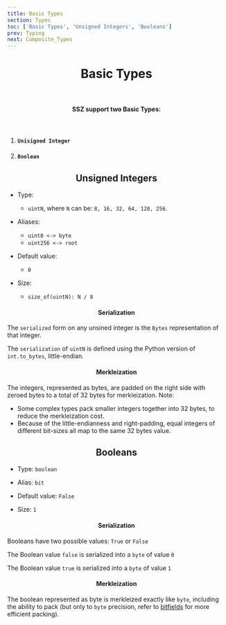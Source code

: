 ```yaml
---
title: Basic Types
section: Types
toc: ['Basic Types', 'Unsigned Integers', 'Booleans']
prev: Typing
next: Composite_Types
---
```

<div align='center'id='Basic%20Types'>

# Basic Types
<br/>

#### SSZ support two **Basic Types**:
<br/>

</div>
<div align='start'>

1. #### `Unisigned Integer`
2. #### `Boolean`

</div>
<div align='center' id='Unsigned%20Integers'>

## Unsigned Integers

</div>
<div align='start'>

- Type: 
  - `uintN`, where `N` can be: `8, 16, 32, 64, 128, 256`.

- Aliases: 
  - `uint8 <-> byte`
  - `uint256 <-> root`
  
- Default value: 
  - `0`

- Size: 
  - `size_of(uintN): N / 8`

</div>
<div align='center'>

#### Serialization

</div>
<div align='start'>

The `serialized` form on any unsined integer is the `Bytes` representation of that integer.

The `serialization` of `uintN` is defined using the Python version of `int.to_bytes`, little-endian.

</div>
<div align='center'>

#### Merkleization

</div>
<div align='start'>

The integers, represented as bytes, are padded on the right side with zeroed bytes to a total of 32 bytes for merkleization.
Note:

 - Some complex types pack smaller integers together into 32 bytes, to reduce the merkleization cost.
 - Because of the little-endianness and right-padding, equal integers of different bit-sizes all map to the same 32 bytes value.



</div>
<div align='center' id='Booleans'>

## Booleans

</div>
<div align='start'>

- Type: `boolean`

- Alias: `bit`

- Default value: `False`

- Size: `1` 

</div>
<div align='center'>

#### Serialization

</div>
<div align='start'>

Booleans have two possible values: `True` or `False`

The Boolean value `false` is serialized into a `byte` of value `0`  

The Boolean value `true` is serialized into a `byte` of value `1`  

</div>
<div align='center'>

#### Merkleization

</div>
<div align='start'>

The boolean represented as byte is merkleized exactly like `byte`, including the ability to pack (but only to `byte` precision, refer to [bitfields](/overview/bitvectors) for more efficient packing).

</div>
